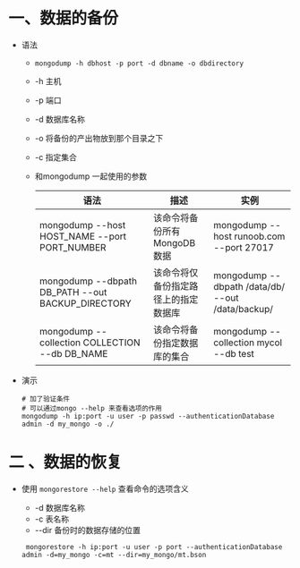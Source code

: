 # 一、数据的备份

- 语法

  - `mongodump -h dbhost -p port -d dbname -o dbdirectory`

  - -h 主机

  - -p 端口

  - -d 数据库名称

  - -o 将备份的产出物放到那个目录之下

  - -c 指定集合

  - 和mongodump 一起使用的参数

    | 语法                                              | 描述                                 | 实例                                             |
    | ------------------------------------------------- | ------------------------------------ | ------------------------------------------------ |
    | mongodump --host HOST_NAME --port PORT_NUMBER     | 该命令将备份所有 MongoDB 数据        | mongodump --host runoob.com --port 27017         |
    | mongodump --dbpath DB_PATH --out BACKUP_DIRECTORY | 该命令将仅备份指定路径上的指定数据库 | mongodump --dbpath /data/db/ --out /data/backup/ |
    | mongodump --collection COLLECTION --db DB_NAME    | 该命令将备份指定数据库的集合         | mongodump --collection mycol --db test           |

- 演示

  ```shell
  # 加了验证条件
  # 可以通过mongo --help 来查看选项的作用
  mongodump -h ip:port -u user -p passwd --authenticationDatabase admin -d my_mongo -o ./
  ```

  

# 二 、数据的恢复

- 使用 `mongorestore --help` 查看命令的选项含义

  - -d 数据库名称
  - -c 表名称
  - --dir 备份时的数据存储的位置

  ```shell
   mongorestore -h ip:port -u user -p port --authenticationDatabase admin -d=my_mongo -c=mt --dir=my_mongo/mt.bson
  ```

  